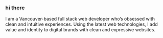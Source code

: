 ### hi there

I am a Vancouver-based full stack web developer who’s obsessed with clean and intuitive experiences. Using the latest web technologies, I add value and identity to digital brands with clean and expressive websites.
